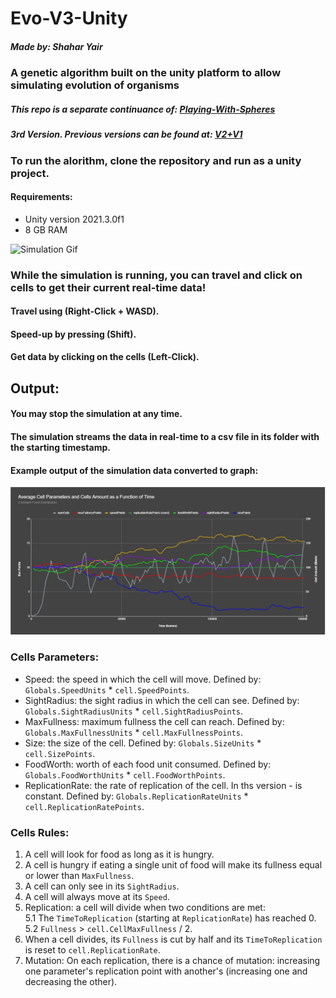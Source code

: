 # Evo-V3-Unity
##### Made by: Shahar Yair
### A genetic algorithm built on the unity platform to allow simulating evolution of organisms

##### This repo is a separate continuance of: [Playing-With-Spheres](https://github.com/Shahar-Y/Playing-With-Spheres)

##### 3rd Version. Previous versions can be found at: [V2+V1](https://github.com/Shahar-Y/Mutation)

### To run the alorithm, clone the repository and run as a unity project.

#### Requirements:

- Unity version 2021.3.0f1
- 8 GB RAM

![Simulation Gif](https://media.giphy.com/media/lgodyuxB7q1QK1Jkmb/giphy.gif)

### While the simulation is running, you can travel and click on cells to get their current real-time data!

#### Travel using (Right-Click + WASD).

#### Speed-up by pressing (Shift).

#### Get data by clicking on the cells (Left-Click).

## Output:

#### You may stop the simulation at any time.

#### The simulation streams the data in real-time to a csv file in its folder with the starting timestamp.

#### Example output of the simulation data converted to graph:

![evo-v3-stats](./ReadmeFolder/evo-v3-stats.png)

### Cells Parameters:
 - Speed: the speed in which the cell will move. Defined by: `Globals.SpeedUnits` * `cell.SpeedPoints`.
 - SightRadius: the sight radius in which the cell can see. Defined by: `Globals.SightRadiusUnits` * `cell.SightRadiusPoints`.
 - MaxFullness: maximum fullness the cell can reach. Defined by: `Globals.MaxFullnessUnits` * `cell.MaxFullnessPoints`.
 - Size: the size of the cell. Defined by: `Globals.SizeUnits` * `cell.SizePoints`.
 - FoodWorth: worth of each food unit consumed. Defined by: `Globals.FoodWorthUnits` * `cell.FoodWorthPoints`.
 - ReplicationRate: the rate of replication of the cell. In ths version - is constant. Defined by: `Globals.ReplicationRateUnits` * `cell.ReplicationRatePoints`.



### Cells Rules:

1. A cell will look for food as long as it is hungry.
2. A cell is hungry if eating a single unit of food will make its fullness equal or lower than `MaxFullness`.
3. A cell can only see in its `SightRadius`.
4. A cell will always move at its `Speed`. 
5. Replication: a cell will divide when two conditions are met:  
  5.1 The `TimeToReplication` (starting at `ReplicationRate`) has reached 0.  
  5.2 `Fullness` > `cell.CellMaxFullness` / 2.
6. When a cell divides, its `Fullness` is cut by half and its `TimeToReplication` is reset to `cell.ReplicationRate`.
7. Mutation: On each replication, there is a chance of mutation: increasing one parameter's replication point with another's (increasing one and decreasing the other).




